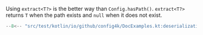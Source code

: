 Using `extract<T?>` is the better way than `Config.hasPath()`.
`extract<T?>` returns `T` when the path exists and `null` when it does not exist.
```kotlin
--8<-- "src/test/kotlin/io/github/config4k/DocExamples.kt:deserializationNullable"
```
